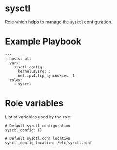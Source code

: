 # sysctl

Role which helps to manage the `sysctl` configuration.

# Example Playbook

```
---
- hosts: all
  vars:
    sysctl_config:
      kernel.sysrq: 1
      net.ipv4.tcp_syncookies: 1
  roles:
    - sysctl
```

# Role variables

List of variables used by the role:

```
# Default sysctl configuration
sysctl_config: {}

# Default sysctl.conf location
sysctl_config_location: /etc/sysctl.conf
```
